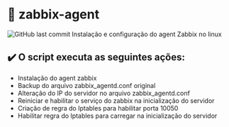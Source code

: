# 🔨 zabbix-agent
<img alt="GitHub last commit" src="https://img.shields.io/github/last-commit/neids0n/zabbix-agent">
Instalação e configuração do agent Zabbix no linux

## ✔️  O script executa as seguintes ações:

- Instalação do agent zabbix
- Backup do arquivo zabbix_agentd.conf original
- Alteração do IP do servidor no arquivo zabbix_agentd.conf
- Reiniciar e habilitar o serviço do zabbix na inicialização do servidor
- Criação de regra do Iptables para habilitar porta 10050
- Habilitar regra do Iptables para carregar na inicialização do servidor
